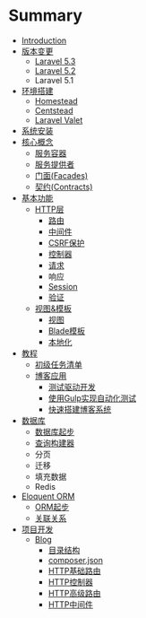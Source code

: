 # Summary

* [Introduction](README.md)
* [版本变更](版本变更.md)
    * [Laravel 5.3](laravel-53.md)
    * [Laravel 5.2](laravel.md)
    * Laravel 5.1
* [环境搭建](chapter1.md)
    * [Homestead](homestead.md)
    * [Centstead](centstead.md)
    * [Laravel Valet](laravel-valet.md)
* [系统安装](安装.md)
* [核心概念](核心概念.md)
    * [服务容器](服务容器.md)
    * [服务提供者](服务提供者.md)
    * [门面\(Facades\)](门面facades.md)
    * [契约\(Contracts\)](契约contracts.md)
* [基本功能](基本功能.md)
    * [HTTP层](http层.md)
        * [路由](路由.md)
        * [中间件](中间件.md)
        * [CSRF保护](csrf保护.md)
        * [控制器](控制器.md)
        * [请求](请求.md)
        * 响应
        * [Session](session.md)
        * [验证](验证.md)
    * [视图&模板](视图模板.md)
        * [视图](视图.md)
        * [Blade模板](blade模板.md)
        * [本地化](本地化.md)
* [教程](教程.md)
    * [初级任务清单](初级任务清单.md)
    * [博客应用](博客.md)
        * [测试驱动开发](测试驱动开发.md)
        * [使用Gulp实现自动化测试](使用gulp实现自动化测试.md)
        * [快速搭建博客系统](快速搭建博客系统.md)
* [数据库](数据库.md)
    * [数据库起步](数据库起步.md)
    * [查询构建器](查询构建器.md)
    * 分页
    * 迁移
    * 填充数据
    * Redis
* [Eloquent ORM](eloquent-orm.md)
    * [ORM起步](起步.md)
    * [关联关系](关联关系.md)
* [项目开发](项目开发.md)
    * [Blog](blog.md)
        * [目录结构](目录结构.md)
        * [composer.json](composerjson.md)
        * [HTTP基础路由](http基础路由.md)
        * [HTTP控制器](http控制器.md)
        * [HTTP高级路由](http高级路由.md)
        * [HTTP中间件](http中间件.md)


